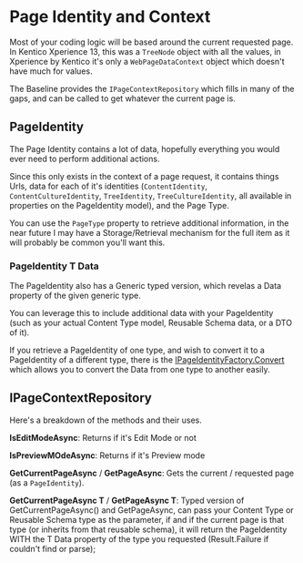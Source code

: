# Page Identity and Context

Most of your coding logic will be based around the current requested page.  In Kentico Xperience 13, this was a `TreeNode` object with all the values, in Xperience by Kentico it's only a `WebPageDataContext` object which doesn't have much for values.

The Baseline provides the `IPageContextRepository` which fills in many of the gaps, and can be called to get whatever the current page is.


## PageIdentity

The Page Identity contains a lot of data, hopefully everything you would ever need to perform additional actions.

Since this only exists in the context of a page request, it contains things Urls, data for each of it's identities (`ContentIdentity`, `ContentCultureIdentity`, `TreeIdentity`, `TreeCultureIdentity`, all available in properties on the PageIdentity model), and the Page Type.

You can use the `PageType` property to retrieve additional information, in the near future I may have a Storage/Retrieval mechanism for the full item as it will probably be common you'll want this.

### PageIdentity T Data
The PageIdentity also has a Generic typed version, which revelas a Data property of the given generic type.

You can leverage this to include additional data with your PageIdentity (such as your actual Content Type model, Reusable Schema data, or a DTO of it).

If you retrieve a PageIdentity of one type, and wish to convert it to a PageIdentity of a different type, there is the [IPageIdentityFactory.Convert](../src/Core/Core.Models/Services/IPageIdentityFactory.cs) which allows you to convert the Data from one type to another easily.


## IPageContextRepository

Here's a breakdown of the methods and their uses.

**IsEditModeAsync**: Returns if it's Edit Mode or not

**IsPreviewMOdeAsync**: Returns if it's Preview mode

**GetCurrentPageAsync** / **GetPageAsync**: Gets the current / requested page (as a `PageIdentity`).

**GetCurrentPageAsync T** / **GetPageAsync T**: Typed version of GetCurrentPageAsync() and GetPageAsync, can pass your Content Type or Reusable Schema type as the parameter, if and if the current page is that type (or inherits from that reusable schema), it will return the PageIdentity WITH the T Data property of the type you requested (Result.Failure if couldn't find or parse);